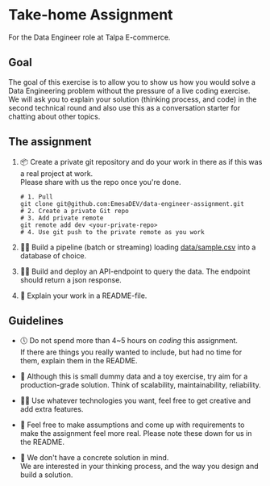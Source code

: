 # Take-home Assignment
For the Data Engineer role at Talpa E-commerce.

## Goal

The goal of this exercise is to allow you to show us how you would solve a Data Engineering problem without the pressure of a live coding exercise. We will ask you to explain your solution (thinking process, and code) in the second technical round and also use this as a conversation starter for chatting about other topics.

## The assignment

1. 📦 Create a private git repository and do your work in there as if this was a real project at work.  
Please share with us the repo once you're done.  

    ```
    # 1. Pull
    git clone git@github.com:EmesaDEV/data-engineer-assignment.git
    # 2. Create a private Git repo
    # 3. Add private remote
    git remote add dev <your-private-repo>
    # 4. Use git push to the private remote as you work
    ```

1. 👨‍🔧 Build a pipeline (batch or streaming) loading [data/sample.csv](data/sample.csv) into a database of choice.

2. 👨‍🔧 Build and deploy an API-endpoint to query the data. The endpoint should return a json response.

3. 📓 Explain your work in a README-file.

## Guidelines

- 🕔 Do not spend more than 4~5 hours on *coding* this assignment.  
If there are things you really wanted to include, but had no time for them, explain them in the README.

- 🚀 Although this is small dummy data and a toy exercise, try aim for a production-grade solution. Think of scalability, maintainability, reliability.

- 👨‍💻 Use whatever technologies you want, feel free to get creative and add extra features.

- 🤔 Feel free to make assumptions and come up with requirements to make the assignment feel more real. Please note these down for us in the README.

- 💭 We don't have a concrete solution in mind.  
  We are interested in your thinking process, and the way you design and build a solution.

